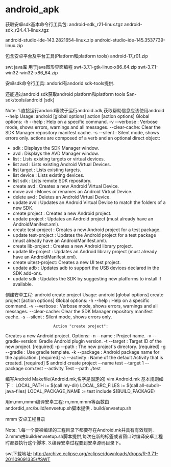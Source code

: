 #  android_apk
获取安卓sdk基本命令行工具包:
android-sdk_r21-linux.tgz
android-sdk_r24.4.1-linux.tgz

android-studio-ide-143.2821654-linux.zip
android-studio-ide-145.3537739-linux.zip

包含安卓平台及平台工具(Platform和platform tools)
android-17_r01.zip

swt java库 用于java图形界面编程
swt-3.7.1-gtk-linux-x86_64.zip
swt-3.7.1-win32-win32-x86_64.zip

安卓sdk命令行工具:
andorid有andorid sdk-tools提供.

还能通过android sdk获取android platform和platform tools
$an-sdk/tools/android [sdk]

Note:
1.直接运行andorid等效于运行android adk,获取帮助信息应该使用android --help
Usage:
android [global options] action [action options]
Global options:
  -h --help       : Help on a specific command.
  -v --verbose    : Verbose mode, shows errors, warnings and all messages.
     --clear-cache: Clear the SDK Manager repository manifest cache.
  -s --silent     : Silent mode, shows errors only.
                                                          actions
                                                          are
                                                          composed
                                                          of a verb
                                                          and an
                                                          optional
                                                          direct
                                                          object:
-    sdk              : Displays the SDK Manager window.
-    avd              : Displays the AVD Manager window.
-   list              : Lists existing targets or virtual devices.
-   list avd          : Lists existing Android Virtual Devices.
-   list target       : Lists existing targets.
-   list device       : Lists existing devices.
-   list sdk          : Lists remote SDK repository.
- create avd          : Creates a new Android Virtual Device.
-   move avd          : Moves or renames an Android Virtual Device.
- delete avd          : Deletes an Android Virtual Device.
- update avd          : Updates an Android Virtual Device to match the folders
                        of a new SDK.
- create project      : Creates a new Android project.
- update project      : Updates an Android project (must already have an
                        AndroidManifest.xml).
- create test-project : Creates a new Android project for a test package.
- update test-project : Updates the Android project for a test package (must
                        already have an AndroidManifest.xml).
- create lib-project  : Creates a new Android library project.
- update lib-project  : Updates an Android library project (must already have
                        an AndroidManifest.xml).
- create uitest-project: Creates a new UI test project.
- update adb          : Updates adb to support the USB devices declared in the
                        SDK add-ons.
- update sdk          : Updates the SDK by suggesting new platforms to install
                        if available.

创建安卓工程:
android create project
       Usage:
       android [global options] create project [action options]
       Global options:
  -h --help       : Help on a specific command.
  -v --verbose    : Verbose mode, shows errors, warnings and all messages.
     --clear-cache: Clear the SDK Manager repository manifest cache.
  -s --silent     : Silent mode, shows errors only.

                         Action "create project":
  Creates a new Android project.
Options:
  -n --name          : Project name.
  -v --gradle-version: Gradle Android plugin version.
  -t --target        : Target ID of the new project. [required]
  -p --path          : The new project's directory. [required]
  -g --gradle        : Use gradle template.
  -k --package       : Android package name for the application. [required]
  -a --activity      : Name of the default Activity that is created.
                       [required]
$ android create project --name test --target 1 --package com.test --activity Test --path ./test

编写Android Makefile(Android.mk,名字是固定的)
vim Android.mk
基本规则如下：
LOCAL_PATH := $(call my-dir)
LOCAL_SRC_FILES	:= $(call all-subdir-java-files)
LOCAL_PACKAGE_NAME	:= test
include $(BUILD_PACKAGE)

用m,mm,mmm编译安卓工程: m,mm,mmm等函数由andordid_src/build/envsetup.sh脚本提供
. build/envsetup.sh

mmm 安卓工程目录

Note:
1.每一个要被编译的工程目录下都要存在Android.mk并具有有效规则.
2.mmm由build/envsetup.sh脚本提供,每次在新的标签或者窗口时编译安卓工程时都要执行这个脚本.
3.编译安卓过程要到安卓源码目录下。

swt下载地址:
http://archive.eclipse.org/eclipse/downloads/drops/R-3.7.1-201109091335/#SWT
